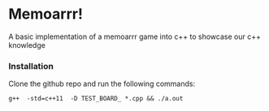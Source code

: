 # Memoarrr!

A basic implementation of a memoarrr game into c++ to showcase our c++ knowledge


### Installation
Clone the github repo and run the following commands:
 
 ```g++  -std=c++11  -D TEST_BOARD_ *.cpp && ./a.out```
